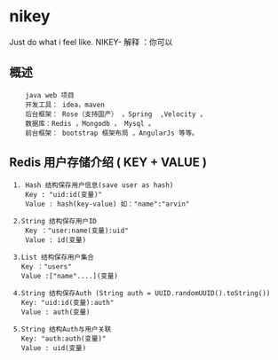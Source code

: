 # nikey
Just do what i feel like.  NIKEY- 解释 ：你可以

## 概述
       
        java web 项目
        开发工具： idea，maven
        后台框架： Rose（支持国产） ，Spring  ,Velocity ，
        数据库：Redis ，Mongodb ， Mysql 。
        前台框架： bootstrap 框架布局 ，AngularJs 等等。

## Redis 用户存储介绍 ( KEY + VALUE )

     1. Hash 结构保存用户信息(save user as hash)
        Key : "uid:id(变量)"
        Value : hash(key-value) 如："name":"arvin"

     2.String 结构保存用户ID
        Key ："user:name(变量):uid"
        Value : id(变量)

     3.List 结构保存用户集合
       Key ："users"
       Value :["name"....](变量)

     4.String 结构保存Auth (String auth = UUID.randomUUID().toString())
       Key: "uid:id(变量):auth"
       Value : auth(变量)

     5.String 结构Auth与用户关联
       Key: "auth:auth(变量)"
       Value : uid(变量)



